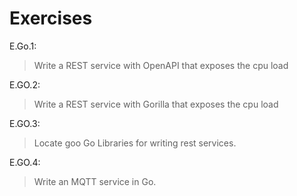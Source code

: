 # Exercises

E.Go.1:

> Write a REST service with OpenAPI that exposes the cpu load

E.GO.2:

> Write a REST service with Gorilla that exposes the cpu load
 
E.GO.3:

> Locate goo Go Libraries for writing rest services.

E.GO.4:

> Write an MQTT service in Go.
